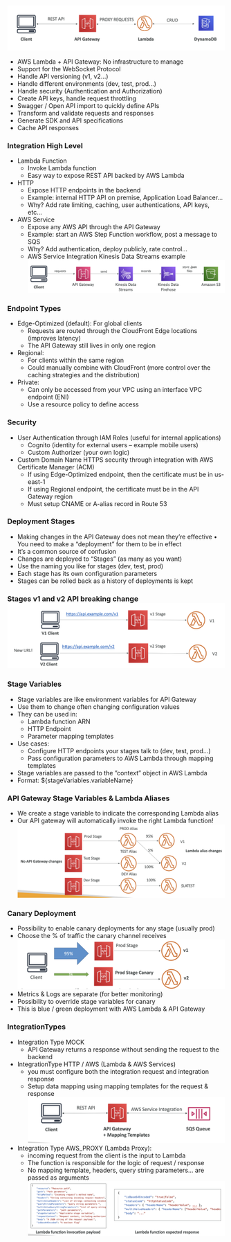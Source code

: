 ![Screenshot 2023-07-17 at 9.06.22 PM](images/Screenshot%202023-07-17%20at%209.06.22%20PM.png)
- AWS Lambda + API Gateway: No infrastructure to manage
- Support for the WebSocket Protocol
- Handle API versioning (v1, v2...)  
- Handle different environments (dev, test, prod...)
- Handle security (Authentication and Authorization)
- Create API keys, handle request throttling
- Swagger / Open API import to quickly define APIs
- Transform and validate requests and responses
- Generate SDK and API specifications
- Cache API responses

### Integration High Level
- Lambda Function
	- Invoke Lambda function
	- Easy way to expose REST API backed by AWS Lambda
- HTTP
	- Expose HTTP endpoints in the backend
	- Example: internal HTTP API on premise, Application Load Balancer...
	- Why? Add rate limiting, caching, user authentications, API keys, etc...
- AWS Service
	- Expose any AWS API through the API Gateway
	- Example: start an AWS Step Function workflow, post a message to SQS
	- Why? Add authentication, deploy publicly, rate control...
	- AWS Service Integration Kinesis Data Streams example![Screenshot 2023-07-17 at 9.09.21 PM](images/Screenshot%202023-07-17%20at%209.09.21%20PM.png)

### Endpoint Types
- Edge-Optimized (default): For global clients
	- Requests are routed through the CloudFront Edge locations (improves latency)
	- The API Gateway still lives in only one region
- Regional:
	- For clients within the same region
	- Could manually combine with CloudFront (more control over the caching strategies and the distribution)
- Private:
	- Can only be accessed from your VPC using an interface VPC endpoint (ENI)
	- Use a resource policy to define access

### Security
- User Authentication through  IAM Roles (useful for internal applications)
	- Cognito (identity for external users – example mobile users)
	- Custom Authorizer (your own logic)
- Custom Domain Name HTTPS security through integration with AWS Certificate Manager (ACM)
	- If using Edge-Optimized endpoint, then the certificate must be in us-east-1
	- If using Regional endpoint, the certificate must be in the API Gateway region
	- Must setup CNAME or A-alias record in Route 53

### Deployment Stages
- Making changes in the API Gateway does not mean they’re effective • You need to make a “deployment” for them to be in effect
- It’s a common source of confusion
- Changes are deployed to “Stages” (as many as you want)
- Use the naming you like for stages (dev, test, prod)
- Each stage has its own configuration parameters
- Stages can be rolled back as a history of deployments is kept

### Stages v1 and v2 API breaking change![Screenshot 2023-07-17 at 9.13.16 PM](images/Screenshot%202023-07-17%20at%209.13.16%20PM.png)

### Stage Variables
- Stage variables are like environment variables for API Gateway
- Use them to change often changing configuration values
- They can be used in:
	- Lambda function ARN
	- HTTP Endpoint
	- Parameter mapping templates
- Use cases:
	- Configure HTTP endpoints your stages talk to (dev, test, prod...)
	- Pass configuration parameters to AWS Lambda through mapping templates
- Stage variables are passed to the ”context” object in AWS Lambda
- Format: ${stageVariables.variableName}

### API Gateway Stage Variables & Lambda Aliases
- We create a stage variable to indicate the corresponding Lambda alias
- Our API gateway will automatically invoke the right Lambda function!![Screenshot 2023-07-17 at 9.15.10 PM](images/Screenshot%202023-07-17%20at%209.15.10%20PM.png)


### Canary Deployment
- Possibility to enable canary deployments for any stage (usually prod)
- Choose the % of traffic the canary channel receives![Screenshot 2023-07-17 at 9.16.14 PM](images/Screenshot%202023-07-17%20at%209.16.14%20PM.png)
- Metrics & Logs are separate (for better monitoring)
- Possibility to override stage variables for canary
- This is blue / green deployment with AWS Lambda & API Gateway

### IntegrationTypes
- Integration Type MOCK
	- API Gateway returns a response without sending the request to the backend
- IntegrationType HTTP / AWS (Lambda & AWS Services)
	- you must configure both the integration request and integration response
	- Setup data mapping using mapping templates for the request & response![Screenshot 2023-07-17 at 9.18.42 PM](images/Screenshot%202023-07-17%20at%209.18.42%20PM.png)
- Integration Type AWS_PROXY (Lambda Proxy):
	- incoming request from the client is the input to Lambda
	- The function is responsible for the logic of request / response
	- No mapping template, headers, query string parameters... are passed as arguments![](images/Screenshot%202023-07-17%20at%209.27.06%20PM.png)



